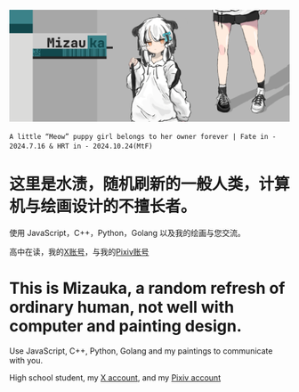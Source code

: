 ![A background picture](画板.png)

`A little “Meow” puppy girl belongs to her owner forever | Fate in - 2024.7.16 & HRT in - 2024.10.24(MtF)`


# 这里是水渍，随机刷新的一般人类，计算机与绘画设计的不擅长者。

使用 JavaScript，C++，Python，Golang 以及我的绘画与您交流。

高中在读，我的[X账号](https://x.com/mizaukawa)，与我的[Pixiv账号](https://www.pixiv.net/users/103346030)



# This is Mizauka, a random refresh of ordinary human, not well with computer and painting design.

Use JavaScript, C++, Python, Golang and my paintings to communicate with you.

High school student, my [X account](https://x.com/mizaukawa), and my [Pixiv account](https://www.pixiv.net/users/103346030)
